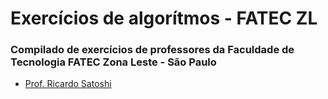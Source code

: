 # Exercícios de algorítmos - FATEC ZL

### Compilado de exercícios de professores da Faculdade de Tecnologia FATEC Zona Leste - São Paulo

<ul>
    <li><a href="/fatec-zl/satoshi/">Prof. Ricardo Satoshi</a></li>
</ul>